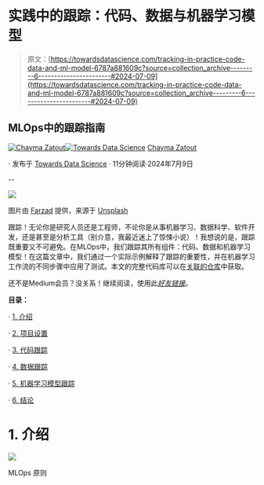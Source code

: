 # 实践中的跟踪：代码、数据与机器学习模型

> 原文：[https://towardsdatascience.com/tracking-in-practice-code-data-and-ml-model-6787a881609c?source=collection_archive---------6-----------------------#2024-07-09](https://towardsdatascience.com/tracking-in-practice-code-data-and-ml-model-6787a881609c?source=collection_archive---------6-----------------------#2024-07-09)

## MLOps中的跟踪指南

[](https://medium.com/@Chim-SO?source=post_page---byline--6787a881609c--------------------------------)[![Chayma Zatout](../Images/341c45f53ddf73dc0851d547cc7cb55a.png)](https://medium.com/@Chim-SO?source=post_page---byline--6787a881609c--------------------------------)[](https://towardsdatascience.com/?source=post_page---byline--6787a881609c--------------------------------)[![Towards Data Science](../Images/a6ff2676ffcc0c7aad8aaf1d79379785.png)](https://towardsdatascience.com/?source=post_page---byline--6787a881609c--------------------------------) [Chayma Zatout](https://medium.com/@Chim-SO?source=post_page---byline--6787a881609c--------------------------------)

· 发布于 [Towards Data Science](https://towardsdatascience.com/?source=post_page---byline--6787a881609c--------------------------------) · 11分钟阅读·2024年7月9日

--

![](../Images/b7aa25d1a1cba1494957278d16bce7f2.png)

图片由 [Farzad](https://unsplash.com/@euwars?utm_source=medium&utm_medium=referral) 提供，来源于 [Unsplash](https://unsplash.com/?utm_source=medium&utm_medium=referral)

跟踪！无论你是研究人员还是工程师，不论你是从事机器学习、数据科学、软件开发，还是甚至是分析工具（别介意，我最近迷上了惊悚小说）！我想说的是，跟踪既重要又不可避免。在MLOps中，我们跟踪其所有组件：代码、数据和机器学习模型！在这篇文章中，我们通过一个实际示例解释了跟踪的重要性，并在机器学习工作流的不同步骤中应用了测试。本文的完整代码库可以在[关联的仓库](https://github.com/Chim-SO/hand-written-digits-classification)中获取。

还不是Medium会员？没关系！继续阅读，使用此[*好友链接*](/tracking-in-practice-code-data-and-ml-model-6787a881609c?sk=43a2584014b92776033673728e13b836)。

**目录：**

· [1\. 介绍](#24a1)

· [2\. 项目设置](#270a)

· [3\. 代码跟踪](#c557)

· [4\. 数据跟踪](#5cb0)

· [5\. 机器学习模型跟踪](#c145)

· [6\. 结论](#9a0e)

# 1\. 介绍

![](../Images/1aede47036454db779ab352a40cd35ae.png)

MLOps 原则
